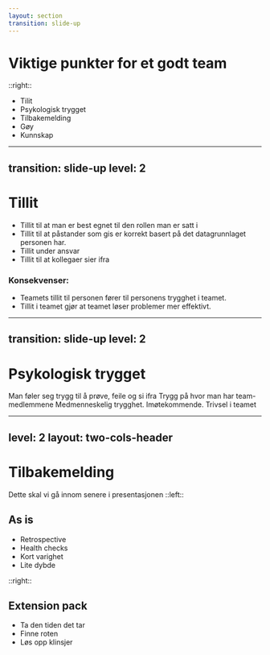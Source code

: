 ```yaml
---
layout: section
transition: slide-up
---
```


# Viktige punkter for et godt team

::right::

<ul>
<li>Tilit</li>
<li>Psykologisk trygget</li>
<li>Tilbakemelding</li>
<li>Gøy</li>
<li>Kunnskap</li>
</ul>

---
transition: slide-up
level: 2
---

# Tillit

<v-clicks>

- Tillit til at man er best egnet til den rollen man er satt i 
- Tillit til at påstander som gis er korrekt basert på det datagrunnlaget personen har. 
- Tillit under ansvar
- Tillit til at kollegaer sier ifra 
</v-clicks>


<v-click>

### Konsekvenser: 

</v-click>
<v-clicks>

- Teamets tillit til personen fører til personens trygghet i teamet.
- Tillit i teamet gjør at teamet løser problemer mer effektivt. 
</v-clicks>




---
transition: slide-up
level: 2
---

# Psykologisk trygget



Man føler seg trygg til å prøve, feile og si ifra 
Trygg på hvor man har team-medlemmene 
Medmenneskelig trygghet. Imøtekommende.
Trivsel i teamet


---
level: 2
layout: two-cols-header
---

# Tilbakemelding

Dette skal vi gå innom senere i presentasjonen
::left::
<h2 v-click>As is</h2>
<ul>
    <v-clicks>
        <li>Retrospective</li>
        <li>Health checks</li>
        <li>Kort varighet</li>
        <li>Lite dybde</li>
    </v-clicks> 
</ul>
::right::
<h2 v-click>Extension pack</h2>
<ul>
    <v-clicks>
        <li>Ta den tiden det tar</li>
        <li>Finne roten</li>
        <li>Løs opp klinsjer</li>
    </v-clicks> 
</ul>